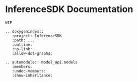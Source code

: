 # InferenceSDK Documentation

```{attention}
WIP
```

```{eval-rst}
.. doxygenindex::
   :project: InferenceSDK
   :path: ...
   :outline:
   :no-link:
   :allow-dot-graphs:
```

```{eval-rst}
.. automodule:: model_api.models
   :members:
   :undoc-members:
   :show-inheritance:

```
